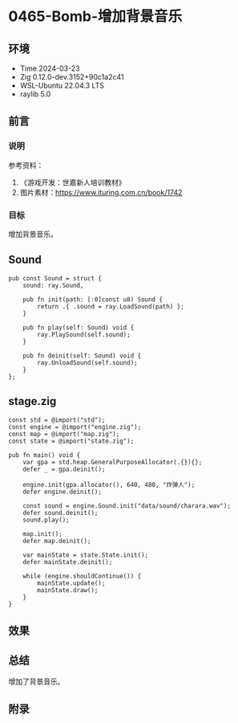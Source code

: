# 0465-Bomb-增加背景音乐

## 环境

- Time 2024-03-23
- Zig 0.12.0-dev.3152+90c1a2c41
- WSL-Ubuntu 22.04.3 LTS
- raylib 5.0

## 前言

### 说明

参考资料：

1. 《游戏开发：世嘉新人培训教材》
2. 图片素材：<https://www.ituring.com.cn/book/1742>

### 目标

增加背景音乐。

## Sound

```zig
pub const Sound = struct {
    sound: ray.Sound,

    pub fn init(path: [:0]const u8) Sound {
        return .{ .sound = ray.LoadSound(path) };
    }

    pub fn play(self: Sound) void {
        ray.PlaySound(self.sound);
    }

    pub fn deinit(self: Sound) void {
        ray.UnloadSound(self.sound);
    }
};
```

## stage.zig

```zig
const std = @import("std");
const engine = @import("engine.zig");
const map = @import("map.zig");
const state = @import("state.zig");

pub fn main() void {
    var gpa = std.heap.GeneralPurposeAllocator(.{}){};
    defer _ = gpa.deinit();

    engine.init(gpa.allocator(), 640, 480, "炸弹人");
    defer engine.deinit();

    const sound = engine.Sound.init("data/sound/charara.wav");
    defer sound.deinit();
    sound.play();

    map.init();
    defer map.deinit();

    var mainState = state.State.init();
    defer mainState.deinit();

    while (engine.shouldContinue()) {
        mainState.update();
        mainState.draw();
    }
}
```

## 效果

## 总结

增加了背景音乐。

## 附录
